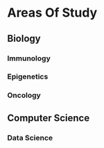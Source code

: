 # Areas Of Study

## Biology

### Immunology

### Epigenetics

### Oncology

## Computer Science

### Data Science


